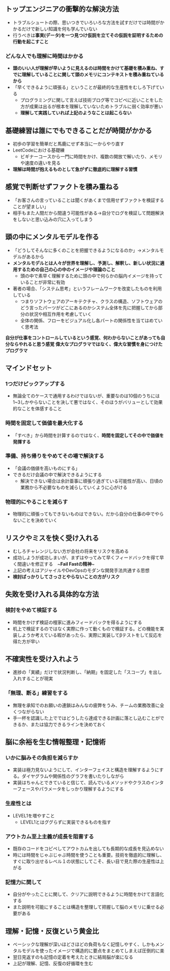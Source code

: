 ## トップエンジニアの衝撃的な解決方法
- トラブルシュートの際、思いつきでいろいろな方法を試すだけでは時間がかかるだけで新しい知識を何も学んでいない
- 行うべきは**事実(データ)を一つ見つけ仮説を立てその仮説を証明するための行動を起こすこと**

### どんな人でも理解に時間はかかる
- **頭のいい人が理解が早いように見えるのは時間をかけて基礎を積み重ね、すでに理解していることに関して頭のメモリにコンテキストを積み重ねているから**
- 「早くできるように頑張る」ということが最終的な生産性をむしろ下げている
  - プログラミングに関して言えば技術ブログ等でコピペに近いことをした方が成果は出るが根本を理解していないためトラブルに弱く効率が悪い
  - **理解して実践していれば上記のようなことは起こらない**

## 基礎練習は誰にでもできることだが時間がかかる
- 初歩の学習を簡単だと馬鹿にせず本当に一からやり直す
- LeetCodeにおける基礎練
  - ビギナーコースから一門に時間をかけ、複数の開放で解いたり、メモリや速度の違いを見る
- **理解は時間が抱えるものとして急がずに徹底的に理解する習慣**

## 感覚で判断せずファクトを積み重ねる
- 「お客さんの言っていることは聞くがあくまで信用せずファクトを検証することが望ましい」
- 相手もまた人間だから間違う可能性がある→自分でログを検証して問題解決をしないと思い込みの穴に入ってしまう

## 頭の中にメンタルモデルを作る
- 「どうしてそんなに多くのことを把握できるようになるのか」→メンタルモデルがあるから
- **メンタルモデルとは人々が世界を理解し、予測し、解釈し、新しい状況に適用するための自己の心の中のイメージや理論のこと**
  - 頭の中で素早く理解するために頭の中で何らかの脳内イメージを持っていることが非常に有効
- 著者の場合、「システム思考」というフレームワークを改変したものを利用している
  - つまりソフトウェアのアーキテクチャ、クラスの構造、ソフトウェアのどう言ったパーツがどこにあるのかシステム全体を先に把握してから部分の状況や相互作用を考慮していく
  - 全体の関係、フローをビジュアル化し各パートの関係性を当てはめていく思考法
 
**自分が仕事をコントロールしているという感覚、何わからないことがあっても自分ならやれると思う感覚**
**偉大なプログラマではなく、偉大な習慣を身につけたプログラマ**

## マインドセット
### 1つだけピックアップする
- 無論全てのケースで通用するわけではないが、重要なのは10個のうちには1~3しかやらないことを決して悪ではなく、そのほうがバリューとして効果的なことを体感すること
### 時間を固定して価値を最大化する
- 「すべき」から時間を計算するのではなく、**時間を固定してその中で価値を発揮する**
### 準備、持ち帰りをやめてその場で解決する
- 「会議の価値を高いものにする」
- できるだけ会議の中で解決できるようにする
  - 解決できない場合は余計亜事に頑張り過ぎている可能性が高い、日頃の業務から不必要なものを減らしていくように心がける
### 物理的にやることを減らす
- 物理的に頑張ってもできないものはできない。だから自分の仕事の中でやらないことを決めていく

## リスクやミスを快く受け入れる
- むしろチャレンジしない方が会社の将来をリスクを高める
- 成功しようが成功しまいが、まずはやってみて早くフィードバックを得て早く間違いを修正する　~**Fail Fastの精神**~
- 上記の考えはアジャイルやDevOpsのモダンな開発手法共通する思想
- **検討ばっかりしてさっさとやらないことの方がリスク**

## 失敗を受け入れる具体的な方法
### 検討をやめて検証する
- 時間をかけず検証の檀家に進みフィードバックを得るようにする
- 机上で検証するのではなく実際に作って動くもので検証する。どの機能を実装しようか考えている暇があったら、実際に実装してβテストをして反応を得た方が早い

## 不確実性を受け入れよう
- 進捗の「実績」だけで状況判断し、「納期」を固定した「スコープ」を出し入れすることが現実

### 「無理、断る」練習をする
- 無理を承知でのお願いの連鎖はみんなの疲弊をうみ、チームの業務改善に全くつながらない
- 手一杯を認識した上でではどうしたら達成できる計画に落とし込むことができるか、または協力できるラインを決めておく

## 脳に余裕を生む情報整理・記憶術
### いかに脳みその負担を減らすか
- 実装は極力見ないようにして、インターフェイスと構造を理解するようにする。ダイヤグラムや関係性のグラフを書いたりしながら
- 実装はちゃんとできていると信じて、読んでいるメソッドやクラスのインターフェースやパラメータをしっかり理解するようにする
### 生産性とは
- LEVEL1を増やすこと
  - LEVEL1とはググらずに実装できるものを指す
### アウトカム至上主義が成長を阻害する 
- 既存のコードをコピペしてアウトカムを出しても長期的な成長を見込めない
- 時には時間をじゃぶじゃぶ時間を使うことも重要。技術を徹底的に理解し、すぐに取り出せるレベル１の状態にしてこそ、長い目で見た際の生産性は上がる
### 記憶力に関して
- 自分がやったことに関して、クリアに説明できるように時間をかけて言語化する
- また説明を可能にすることは構造を整理して把握して脳のメモリに乗せる必要がある

## 理解・記憶・反復という黄金比
- ベーシックな理解が深いほどさほどの負荷もなく記憶しやすく、しかもメンタルモデルを使ったイメージで構造的に要点をまとめてしまえば圧倒的に楽
- 翌日見返すのも記憶の定着を考えたときに結局脳が楽になる
- 上記が理解、記憶、反復の好循環を生む
